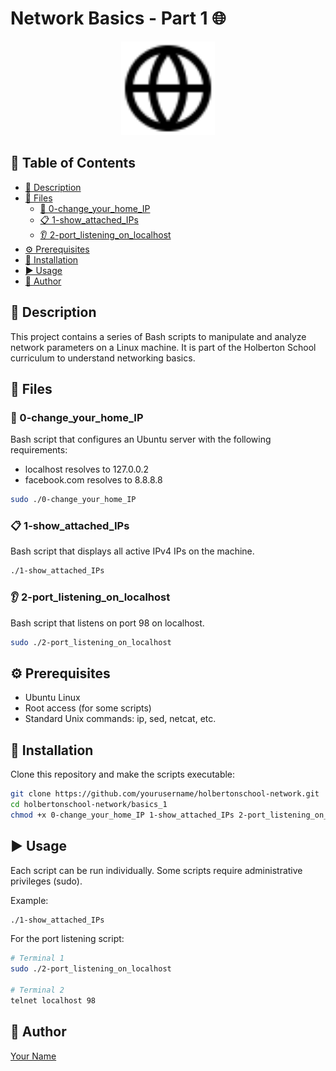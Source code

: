 # Network Basics - Part 1 🌐

<p align="center">
  <img src="https://raw.githubusercontent.com/feathericons/feather/master/icons/globe.svg" alt="Network Icon" width="150" height="150">
</p>

## 📑 Table of Contents

- [📝 Description](#description)
- [📁 Files](#files)
  - [🔄 0-change_your_home_IP](#0-change_your_home_ip)
  - [📋 1-show_attached_IPs](#1-show_attached_ips)
  - [👂 2-port_listening_on_localhost](#2-port_listening_on_localhost)
- [⚙️ Prerequisites](#prerequisites)
- [🔧 Installation](#installation)
- [▶️ Usage](#usage)
- [👤 Author](#author)

## 📝 Description

This project contains a series of Bash scripts to manipulate and analyze network parameters on a Linux machine. It is part of the Holberton School curriculum to understand networking basics.

## 📁 Files

### 🔄 0-change_your_home_IP

Bash script that configures an Ubuntu server with the following requirements:
- localhost resolves to 127.0.0.2
- facebook.com resolves to 8.8.8.8

```bash
sudo ./0-change_your_home_IP
```

### 📋 1-show_attached_IPs

Bash script that displays all active IPv4 IPs on the machine.

```bash
./1-show_attached_IPs
```

### 👂 2-port_listening_on_localhost

Bash script that listens on port 98 on localhost.

```bash
sudo ./2-port_listening_on_localhost
```

## ⚙️ Prerequisites

- Ubuntu Linux
- Root access (for some scripts)
- Standard Unix commands: ip, sed, netcat, etc.

## 🔧 Installation

Clone this repository and make the scripts executable:

```bash
git clone https://github.com/yourusername/holbertonschool-network.git
cd holbertonschool-network/basics_1
chmod +x 0-change_your_home_IP 1-show_attached_IPs 2-port_listening_on_localhost
```

## ▶️ Usage

Each script can be run individually. Some scripts require administrative privileges (sudo).

Example:

```bash
./1-show_attached_IPs
```

For the port listening script:

```bash
# Terminal 1
sudo ./2-port_listening_on_localhost

# Terminal 2
telnet localhost 98
```

## 👤 Author

[Your Name](https://github.com/yourusername)
